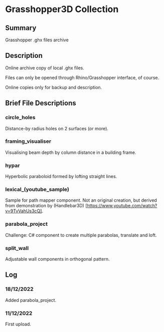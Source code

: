 # Grasshopper3D Collection

## Summary
Grasshopper .ghx files archive


## Description 
Online archive copy of local .ghx files. 

Files can only be opened through Rhino/Grasshopper interface, of course.  

Online copies only for backup and description. 


## Brief File Descriptions

### circle_holes
Distance-by radius holes on 2 surfaces (or more).

### framing_visualiser
Visualising beam depth by column distance in a building frame. 

### hypar
Hyperbolic paraboloid formed by lofting straight lines. 

### lexical_(youtube_sample)
Sample for path mapper component. Not an original creation, but derived from demonstration 
by (Handlebar3D) [https://www.youtube.com/watch?v=9TvVahUs3cQ].

### parabola_project
Challenge: C# component to create multiple parabolas, translate and loft.    

### split_wall
Adjustable wall components in orthogonal pattern.  

## Log

### 18/12/2022
Added parabola_project.

### 11/12/2022
First upload.

